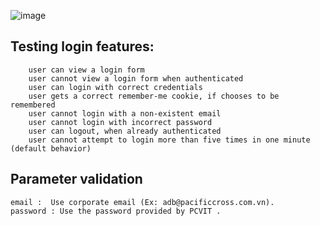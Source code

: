 ![image](/images/docs/login.png)
## Testing login features:
```
    user can view a login form
    user cannot view a login form when authenticated
    user can login with correct credentials
    user gets a correct remember-me cookie, if chooses to be remembered
    user cannot login with a non-existent email
    user cannot login with incorrect password
    user can logout, when already authenticated
    user cannot attempt to login more than five times in one minute (default behavior)
```
## Parameter validation
```
email :  Use corporate email (Ex: adb@pacificcross.com.vn).
password : Use the password provided by PCVIT .
```

